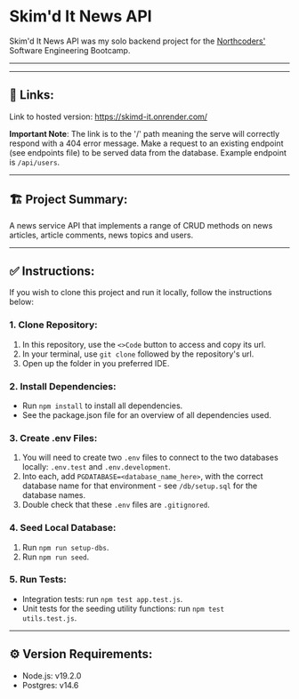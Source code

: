 # Skim'd It News API

Skim'd It News API was my solo backend project for the [Northcoders'](https://northcoders.com/our-courses/coding-bootcamp) Software Engineering Bootcamp. 

---
---

## 🔗 Links:
Link to hosted version: https://skimd-it.onrender.com/

**Important Note**: The link is to the '/' path meaning the serve will correctly respond with a 404 error message. Make a request to an existing endpoint (see endpoints file) to be served data from the database. Example endpoint is <code>/api/users</code>. 

---

## 🏗️ Project Summary:

A news service API that implements a range of CRUD methods on news articles, article comments, news topics and users. 

---

## ✅ Instructions:

If you wish to clone this project and run it locally, follow the instructions below:

### 1. Clone Repository:

1. In this repository, use the <code><>Code</code> button to access and copy its url.
2. In your terminal, use <code>git clone</code> followed by the repository's url.
3. Open up the folder in you preferred IDE.

### 2. Install Dependencies:

- Run <code>npm install</code> to install all dependencies.
- See the package.json file for an overview of all dependencies used.

### 3. Create .env Files:

1. You will need to create two <code>.env</code> files to connect to the two databases locally: <code>.env.test</code> and <code>.env.development</code>.
2. Into each, add <code>PGDATABASE=<database_name_here></code>, with the correct database name for that environment - see <code>/db/setup.sql</code> for the database names.
3. Double check that these <code>.env</code> files are <code>.gitignored</code>.

### 4. Seed Local Database:

1. Run <code>npm run setup-dbs</code>.
2. Run <code>npm run seed</code>.

### 5. Run Tests:

- Integration tests: run <code>npm test app.test.js</code>.
- Unit tests for the seeding utility functions: run <code>npm test utils.test.js</code>.

---

## ⚙️ Version Requirements:

- Node.js: v19.2.0
- Postgres: v14.6
